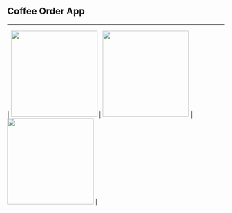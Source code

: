 ## Coffee Order App

---------------------------------
| <img src="1" width="200px"> | <img src="2" width="200px"> | <img src="3" width="200px"> |